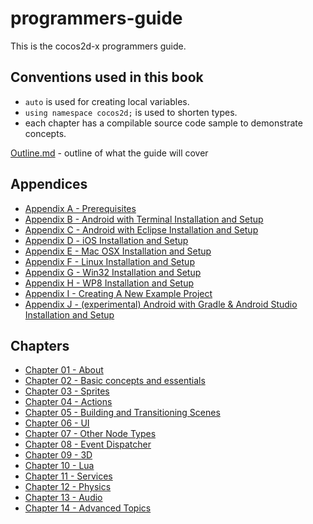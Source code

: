 programmers-guide
=================

This is the cocos2d-x programmers guide.

## Conventions used in this book

* `auto` is used for creating local variables.
* `using namespace cocos2d;` is used to shorten types. 
* each chapter has a compilable source code sample to demonstrate concepts.


[Outline.md](https://github.com/chukong/programmers-guide/blob/master/outline.md) - outline of what the guide will cover

Appendices
--------
 - [Appendix A - Prerequisites](https://github.com/chukong/programmers-guide/blob/master/A.md)
 - [Appendix B - Android with Terminal Installation and Setup](https://github.com/chukong/programmers-guide/blob/master/B.md)
 - [Appendix C - Android with Eclipse Installation and Setup](https://github.com/chukong/programmers-guide/blob/master/C.md)
 - [Appendix D - iOS Installation and Setup](https://github.com/chukong/programmers-guide/blob/master/D.md)
 - [Appendix E - Mac OSX Installation and Setup](https://github.com/chukong/programmers-guide/blob/master/E.md)
 - [Appendix F - Linux Installation and Setup](https://github.com/chukong/programmers-guide/blob/master/F.md)
 - [Appendix G - Win32 Installation and Setup](https://github.com/chukong/programmers-guide/blob/master/G.md)
 - [Appendix H - WP8 Installation and Setup](https://github.com/chukong/programmers-guide/blob/master/H.md)
 - [Appendix I - Creating A New Example Project](https://github.com/chukong/programmers-guide/blob/master/I.md)
 - [Appendix J - (experimental) Android with Gradle & Android Studio Installation and Setup](https://github.com/chukong/programmers-guide/blob/master/I.md)

Chapters
--------
 - [Chapter 01 - About](https://github.com/chukong/programmers-guide/blob/master/1.md)
 - [Chapter 02 - Basic concepts and essentials](https://github.com/chukong/programmers-guide/blob/master/2.md)
 - [Chapter 03 - Sprites](https://github.com/chukong/programmers-guide/blob/master/3.md)
 - [Chapter 04 - Actions](https://github.com/chukong/programmers-guide/blob/master/4.md)
 - [Chapter 05 - Building and Transitioning Scenes](https://github.com/chukong/programmers-guide/blob/master/5.md)
 - [Chapter 06 - UI](https://github.com/chukong/programmers-guide/blob/master/6.md)
 - [Chapter 07 - Other Node Types](https://github.com/chukong/programmers-guide/blob/master/7.md)
 - [Chapter 08 - Event Dispatcher](https://github.com/chukong/programmers-guide/blob/master/8.md)
 - [Chapter 09 - 3D](https://github.com/chukong/programmers-guide/blob/master/9.md)
 - [Chapter 10 - Lua](https://github.com/chukong/programmers-guide/blob/master/10.md)
 - [Chapter 11 - Services](https://github.com/chukong/programmers-guide/blob/master/11.md)
 - [Chapter 12 - Physics](https://github.com/chukong/programmers-guide/blob/master/12.md)
 - [Chapter 13 - Audio](https://github.com/chukong/programmers-guide/blob/master/13.md)
 - [Chapter 14 - Advanced Topics](https://github.com/chukong/programmers-guide/blob/master/14.md)

